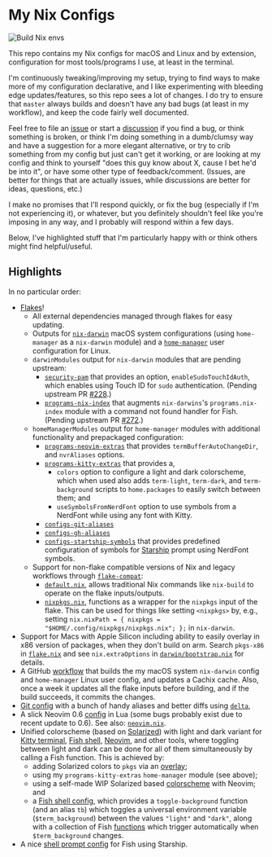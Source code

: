 # My Nix Configs

![Build Nix envs](https://github.com/malob/nixpkgs/workflows/Build%20Nix%20envs/badge.svg)

This repo contains my Nix configs for macOS and Linux and by extension, configuration for most tools/programs I use, at least in the terminal.

I'm continuously tweaking/improving my setup, trying to find ways to make more of my configuration declarative, and I like experimenting with bleeding edge updates/features, so this repo sees a lot of changes. I do try to ensure that `master` always builds and doesn't have any bad bugs (at least in my workflow), and keep the code fairly well documented.

Feel free to file an [issue](https://github.com/malob/nixpkgs/issues) or start a [discussion](https://github.com/malob/nixpkgs/discussions) if you find a bug, or think something is broken, or think I'm doing something in a dumb/clumsy way and have a suggestion for a more elegant alternative, or try to crib something from my config but just can't get it working, or are looking at my config and think to yourself "does this guy know about X, cause I bet he'd be into it", or have some other type of feedback/comment. (Issues, are better for things that are actually issues, while discussions are better for ideas, questions, etc.)

I make no promises that I'll respond quickly, or fix the bug (especially if I'm not experiencing it), or whatever, but you definitely shouldn't feel like you're imposing in any way, and I probably will respond within a few days.

Below, I've highlighted stuff that I'm particularly happy with or think others might find helpful/useful.

## Highlights

In no particular order:

* [Flakes](./flake.nix)!
  * All external dependencies managed through flakes for easy updating.
  * Outputs for [`nix-darwin`](https://github.com/LnL7/nix-darwin) macOS system configurations (using `home-manager` as a `nix-darwin` module) and a [`home-manager`](https://github.com/nix-community/home-manager) user configuration for Linux.
  * `darwinModules` output for `nix-darwin` modules that are pending upstream:
    * [`security-pam`](./modules/darwin/security/pam.nix) that provides an option, `enableSudoTouchIdAuth`, which enables using Touch ID for `sudo` authentication. (Pending upstream PR [#228](https://github.com/LnL7/nix-darwin/pull/228).)
    * [`programs-nix-index`](./modules/darwin/programs/nix-index.nix) that augments `nix-darwins`'s `programs.nix-index` module with a command not found handler for Fish. (Pending upstream PR [#272](https://github.com/LnL7/nix-darwin/pull/272).)
  * `homeManagerModules` output for `home-manager` modules with additional functionality and prepackaged configuration:
    * [`programs-neovim-extras`](./modules/home/programs/neovim/extras.nix) that provides `termBufferAutoChangeDir`, and `nvrAliases` options.
    * [`programs-kitty-extras`](./modules/home/programs/kitty/extras.nix) that provides a,
      * `colors` option to configure a light and dark colorscheme, which when used also adds `term-light`, `term-dark`, and `term-background` scripts to `home.packages` to easily switch between them; and
      * `useSymbolsFromNerdFont` option to use symbols from a NerdFont while using any font with Kitty.
    * [`configs-git-aliases`](./home/configs/git-aliases.nix)
    * [`configs-gh-aliases`](./home/configs/gh-aliases.nix)
    * [`configs-startship-symbols`](./home/configs/starship-symbols.nix) that provides predefined configuration of symbols for [Starship](https://starship.rs) prompt using NerdFont symbols.
  * Support for non-flake compatible versions of Nix and legacy workflows through [`flake-compat`](https://nixos.wiki/wiki/Flakes#Using_flakes_project_from_a_legacy_Nix):
    * [`default.nix`](./default.nix), allows traditional Nix commands like `nix-build` to operate on the flake inputs/outputs.
    * [`nixpkgs.nix`](./nixpkgs.nix), functions as a wrapper for the `nixpkgs` input of the flake. This can be used for things like setting `<nixpkgs>` by, e.g., setting `nix.nixPath = { nixpkgs = "$HOME/.config/nixpkgs/nixpkgs.nix"; };` in `nix-darwin`.
* Support for Macs with Apple Silicon including ability to easily overlay in x86 version of packages, when they don't build on arm. Search `pkgs-x86` in [`flake.nix`](./flake.nix) and see `nix.extraOptions` in [`darwin/bootstrap.nix`](./darwin/bootstrap.nix) for details.
* A GitHub [workflow](./.github/workflows/ci.yml) that builds the my macOS system `nix-darwin` config and `home-manager` Linux user config, and updates a Cachix cache. Also, once a week it updates all the flake inputs before building, and if the build succeeds, it commits the changes.
* [Git config](./home/git.nix) with a bunch of handy aliases and better diffs using [`delta`](https://github.com/dandavison/delta),
* A slick Neovim 0.6 [config](./configs/nvim) in Lua (some bugs probably exist due to recent update to 0.6). See also: [`neovim.nix`](./home/neovim.nix).
* Unified colorscheme (based on [Solarized](https://ethanschoonover.com/solarized/)) with light and dark variant for [Kitty terminal](https://sw.kovidgoyal.net/kitty), [Fish shell](https://fishshell.com), [Neovim](https://neovim.io), and other tools, where toggling between light and dark can be done for all of them simultaneously by calling a Fish function. This is achieved by:
  * adding Solarized colors to `pkgs` via an [overlay](./overlays/colors.nix);
  * using my `programs-kitty-extras` `home-manager` module (see above);
  * using a self-made WIP Solarized based [colorscheme](./configs/nvim/lua/malo/theme.lua) with Neovim; and
  * a [Fish shell config](./home/shells.nix), which provides a `toggle-background` function (and an alias `tb`) which toggles a universal environment variable (`$term_background`) between the values `"light"` and `"dark"`, along with a collection of Fish [functions](https://github.com/malob/nixpkgs/search?q=onVariable+%3D+%22term_background%22) which trigger automatically when `$term_background` changes.
* A nice [shell prompt config](./home/shells.nix) for Fish using Starship.
